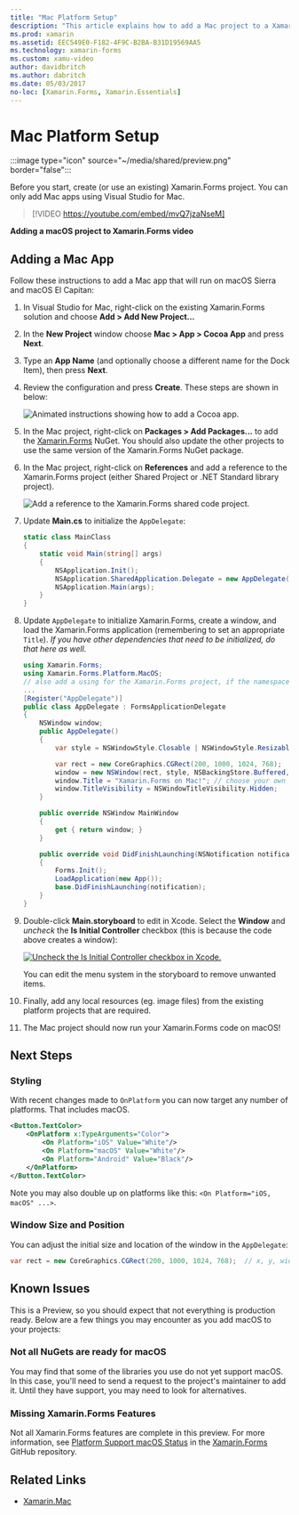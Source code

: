 ```yaml
---
title: "Mac Platform Setup"
description: "This article explains how to add a Mac project to a Xamarin.Forms project, that will produce an app capable of running on macOS Sierra and macOS El Capitan."
ms.prod: xamarin
ms.assetid: EEC549E0-F182-4F9C-B2BA-B31D19569AA5
ms.technology: xamarin-forms
ms.custom: xamu-video
author: davidbritch
ms.author: dabritch
ms.date: 05/03/2017
no-loc: [Xamarin.Forms, Xamarin.Essentials]
---
```


# Mac Platform Setup

:::image type="icon" source="~/media/shared/preview.png" border="false":::

Before you start, create (or use an existing) Xamarin.Forms project. You can only add Mac apps using Visual Studio for Mac.

> [!VIDEO https://youtube.com/embed/mvQ7jzaNseM]

**Adding a macOS project to Xamarin.Forms video**

## Adding a Mac App

Follow these instructions to add a Mac app that will run on macOS Sierra and macOS El Capitan:

1. In Visual Studio for Mac, right-click on the existing Xamarin.Forms solution and choose **Add > Add New Project...**

2. In the **New Project** window choose **Mac > App > Cocoa App** and press **Next**.

3. Type an **App Name** (and optionally choose a different name for the Dock Item), then press **Next**.

4. Review the configuration and press **Create**. These steps are shown in below:

    ![Animated instructions showing how to add a Cocoa app.](mac-images/add-macos-proj.gif)

5. In the Mac project, right-click on **Packages > Add Packages...** to add the [Xamarin.Forms](https://www.nuget.org/packages/Xamarin.Forms/) NuGet. You should also update the other projects to use the same version of the Xamarin.Forms NuGet package.

6. In the Mac project, right-click on **References** and add a reference to the Xamarin.Forms project (either Shared Project or .NET Standard library project).

    ![Add a reference to the Xamarin.Forms shared code project.](mac-images/references-sml.png)

7. Update **Main.cs** to initialize the `AppDelegate`:

    ```csharp
    static class MainClass
    {
        static void Main(string[] args)
        {
            NSApplication.Init();
            NSApplication.SharedApplication.Delegate = new AppDelegate(); // add this line
            NSApplication.Main(args);
        }
    }
    ```

8. Update `AppDelegate` to initialize Xamarin.Forms, create a window, and load the Xamarin.Forms application (remembering to set an appropriate `Title`). _If you have other dependencies that need to be initialized, do that here as well._

    ```csharp
    using Xamarin.Forms;
    using Xamarin.Forms.Platform.MacOS;
    // also add a using for the Xamarin.Forms project, if the namespace is different to this file
    ...
    [Register("AppDelegate")]
    public class AppDelegate : FormsApplicationDelegate
    {
        NSWindow window;
        public AppDelegate()
        {
            var style = NSWindowStyle.Closable | NSWindowStyle.Resizable | NSWindowStyle.Titled;

            var rect = new CoreGraphics.CGRect(200, 1000, 1024, 768);
            window = new NSWindow(rect, style, NSBackingStore.Buffered, false);
            window.Title = "Xamarin.Forms on Mac!"; // choose your own Title here
            window.TitleVisibility = NSWindowTitleVisibility.Hidden;
        }

        public override NSWindow MainWindow
        {
            get { return window; }
        }

        public override void DidFinishLaunching(NSNotification notification)
        {
            Forms.Init();
            LoadApplication(new App());
            base.DidFinishLaunching(notification);
        }
    }
    ```

9. Double-click **Main.storyboard** to edit in Xcode. Select the **Window** and _uncheck_ the **Is Initial Controller** checkbox (this is because the code above creates a window):

    [![Uncheck the Is Initial Controller checkbox in Xcode.](mac-images/xcode-init-controller-sml.png)](mac-images/xcode-init-controller.png#lightbox)

    You can edit the menu system in the storyboard to remove unwanted items.

10. Finally, add any local resources (eg. image files) from the existing platform projects that are required.

11. The Mac project should now run your Xamarin.Forms code on macOS!

## Next Steps

### Styling

With recent changes made to `OnPlatform` you can now target any number of platforms. That includes macOS.

```xml
<Button.TextColor>
    <OnPlatform x:TypeArguments="Color">
        <On Platform="iOS" Value="White"/>
        <On Platform="macOS" Value="White"/>
        <On Platform="Android" Value="Black"/>
    </OnPlatform>
</Button.TextColor>
```

Note you may also double up on platforms like this: `<On Platform="iOS, macOS" ...>`.

### Window Size and Position

You can adjust the initial size and location of the window in the `AppDelegate`:

```csharp
var rect = new CoreGraphics.CGRect(200, 1000, 1024, 768);  // x, y, width, height
```

## Known Issues

This is a Preview, so you should expect that not everything is production ready. Below are a few things you may encounter as you add macOS to your projects:

### Not all NuGets are ready for macOS

You may find that some of the libraries you use do not yet support macOS. In this case, you'll need to send a request to the project's maintainer to add it. Until they have support, you may need to look for alternatives.

### Missing Xamarin.Forms Features

Not all Xamarin.Forms features are complete in this preview. For more information, see [Platform Support macOS Status](https://github.com/xamarin/Xamarin.Forms/wiki/Platform-Support-macOS-Status) in the [Xamarin.Forms](https://github.com/xamarin/Xamarin.Forms) GitHub repository.

## Related Links

- [Xamarin.Mac](~/mac/index.yml)
